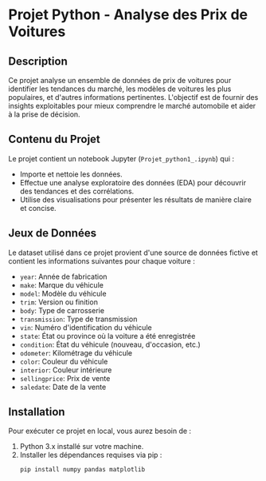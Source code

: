 # Projet Python - Analyse des Prix de Voitures

## Description
Ce projet analyse un ensemble de données de prix de voitures pour identifier les tendances du marché, les modèles de voitures les plus populaires, et d'autres informations pertinentes. L'objectif est de fournir des insights exploitables pour mieux comprendre le marché automobile et aider à la prise de décision.

## Contenu du Projet
Le projet contient un notebook Jupyter (`Projet_python1_.ipynb`) qui :
- Importe et nettoie les données.
- Effectue une analyse exploratoire des données (EDA) pour découvrir des tendances et des corrélations.
- Utilise des visualisations pour présenter les résultats de manière claire et concise.

## Jeux de Données
Le dataset utilisé dans ce projet provient d'une source de données fictive et contient les informations suivantes pour chaque voiture :
- `year`: Année de fabrication
- `make`: Marque du véhicule
- `model`: Modèle du véhicule
- `trim`: Version ou finition
- `body`: Type de carrosserie
- `transmission`: Type de transmission
- `vin`: Numéro d'identification du véhicule
- `state`: État ou province où la voiture a été enregistrée
- `condition`: État du véhicule (nouveau, d'occasion, etc.)
- `odometer`: Kilométrage du véhicule
- `color`: Couleur du véhicule
- `interior`: Couleur intérieure
- `sellingprice`: Prix de vente
- `saledate`: Date de la vente

## Installation
Pour exécuter ce projet en local, vous aurez besoin de :
1. Python 3.x installé sur votre machine.
2. Installer les dépendances requises via pip :
   ```bash
   pip install numpy pandas matplotlib
